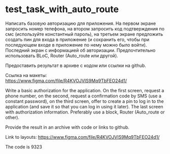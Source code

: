 # test_task_with_auto_route

Написать базовую авторизацию для приложения. На первом экране запросить номер телефона, на втором запросить код подтверждения по смс (используйте константный пароль), на третьем экране предложить создать пин для входа в приложение (и сохранить его, чтобы при последующем входе в приложение по нему можно было войти). Последний экран с информацией об авторизации. 
Предпочтительно использовать BLoC, Router (Auto_route или другой).

Предоставить результат в архиве с кодом или ссылки на github.

Ссылка на макеты:
https://www.figma.com/file/R4KVOJVIS9Mq9TbFEO24d1/


Write a basic authorization for the application. On the first screen, request a phone number, on the second, request a confirmation code by SMS (use a constant password), on the third screen, offer to create a pin to log in to the application (and save it so that you can log in using it later). The last screen with authorization information.
Preferably use a block, Router (Auto_route or other).

Provide the result in an archive with code or links to github.

Link to layouts:
https://www.figma.com/file/R4KVOJVIS9Mq9TbFEO24d1/

The code is 9323